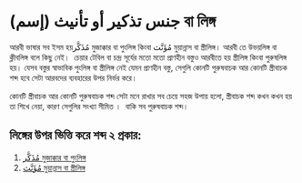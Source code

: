 # (إسم) جنس تذكير أو تأنيث বা লিঙ্গ

আরবী ভাষার সব ইসম হয়مُذَكَّر মুজাক্কার বা পুংলিঙ্গ কিংবা مُؤَنَّث মুয়ান্নাস বা স্ত্রীলিঙ্গ। আরবী তে উভয়লিঙ্গ বা ক্লীবলিঙ্গ বলে কিছু নেই।  চেয়ার টেবিল বা চন্দ্র সূর্যের মতো মতো প্রাণহীন বস্তুও আরবীতে হয় স্ত্রীলিঙ্গ কিংবা পুরুষলিঙ্গ হয়। যেসব বস্তুর স্বাভাবিক পুংলিঙ্গ বা স্ত্রীলিঙ্গ নেই যেমন প্রাণহীন বস্তু, সেগুলি কোনটি পুরুষবাচক আর কোনটি স্ত্রীবাচক শব্দ হবে সেটা আরবদের ব্যবহারের উপর নির্ভর করে।  

কোনটি স্ত্রীবাচক আর কোনটি পুরুষবাচক শব্দ সেটা মনে রাখার সব চেয়ে সহজ উপায় হলো, স্ত্রীবাচক শব্দ কখন কখন হয় তা শিখে নেয়া, কারণ সেগুলির সংখ্যা সীমিত ।  বাকি সব পুরুষবাচক শব্দ।  

## লিঙ্গের উপর ভিত্তি করে শব্দ ২ প্রকার: 

1. [مُذَكَّر মুজাক্কার বা পুংলিঙ্গ](/guide/nahw/kalimah/ism/tadhkir_taanis/mudhakkar)  
2. [مُؤَنَّث মুয়ান্নাস বা স্ত্রীলিঙ্গ](/guide/nahw/kalimah/ism/tadhkir_taanis/muannas)
